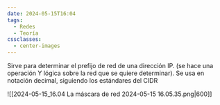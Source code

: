 ```yaml
---
date: 2024-05-15T16:04
tags:
  - Redes
  - Teoría
cssclasses:
  - center-images
---
```

Sirve para determinar el prefijo de red de una dirección IP. (se hace una operación Y lógica sobre la red que se quiere determinar). Se usa en notación decimal, siguiendo los estándares del CIDR

![[2024-05-15_16.04 La máscara de red 2024-05-15 16.05.35.png|600]]
